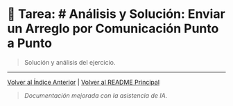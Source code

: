 # 📝 Tarea: # Análisis y Solución: Enviar un Arreglo por Comunicación Punto a Punto

> Solución y análisis del ejercicio.


---
[Volver al Índice Anterior](../README.md) | [Volver al README Principal](../../README.md)

> *Documentación mejorada con la asistencia de IA.*
